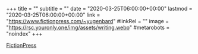 +++
title = ""
subtitle = ""
date = "2020-03-25T06:00:00+00:00"
lastmod = "2020-03-25T06:00:00+00:00"
link = "https://www.fictionpress.com/~yugenbard"
#linkRel = ""
image = "https://rsc.youronly.one/img/assets/writing.webp"
#metarobots = "noindex"
+++

[FictionPress](https://www.fictionpress.com/~yugenbard "FictionPress")
